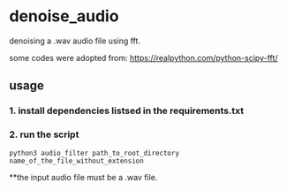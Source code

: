 # denoise_audio
denoising a .wav audio file using fft.

some codes were adopted from: https://realpython.com/python-scipy-fft/

## usage
### 1. install dependencies listsed in the requirements.txt
### 2. run the script
```
python3 audio_filter path_to_root_directory name_of_the_file_without_extension
```
**the input audio file must be a .wav file.
